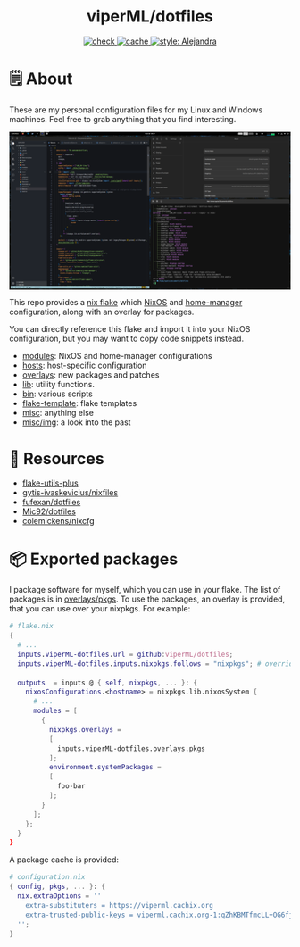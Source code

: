 <h1 align="center">viperML/dotfiles</h1>


<p align="center">
  <a href="https://github.com/viperML/dotfiles/actions/workflows/flake-check.yaml">
  <img alt="check" src="https://img.shields.io/github/workflow/status/viperML/dotfiles/Flake%20check?label=flake%20check">
  </a>
  <a href="https://github.com/viperML/dotfiles/actions/workflows/flake-cache.yaml">
  <img alt="cache" src="https://img.shields.io/github/workflow/status/viperML/dotfiles/Flake%20cache?label=flake%20cache">
  </a>
  <a href="https://github.com/kamadorueda/alejandra">
  <img alt="style: Alejandra" src="https://img.shields.io/badge/code%20style-Alejandra-green.svg">
  </a>
</p>

# 🗒 About

These are my personal configuration files for my Linux and Windows machines. Feel free to grab anything that you find interesting.

<div align="center">
  <div style="display: flex; align-items: flex-start;">
    <img alt="Desktop screenshot" src="./misc/img/20220222.png" width="100%"/>
  </div>
</div>


This repo provides a [nix flake](https://nixos.wiki/wiki/Flakes) which [NixOS](https://nixos.wiki/wiki/NixOS) and [home-manager](https://github.com/nix-community/home-manager) configuration, along with an overlay for packages.

You can directly reference this flake and import it into your NixOS configuration, but you may want to copy code snippets instead.

- [modules](modules): NixOS and home-manager configurations
- [hosts](hosts): host-specific configuration
- [overlays](overlays): new packages and patches
- [lib](lib): utility functions.
- [bin](bin): various scripts
- [flake-template](flake-template): flake templates
- [misc](misc): anything else
- [misc/img](misc/img): a look into the past


# 💾 Resources

- [flake-utils-plus](https://github.com/gytis-ivaskevicius/flake-utils-plus)
- [gytis-ivaskevicius/nixfiles](https://github.com/gytis-ivaskevicius/nixfiles)
- [fufexan/dotfiles](https://github.com/fufexan/dotfiles)
- [Mic92/dotfiles](https://github.com/Mic92/dotfiles)
- [colemickens/nixcfg](https://github.com/colemickens/nixcfg)


# 📦 Exported packages

I package software for myself, which you can use in your flake. The list of packages is in [overlays/pkgs](./overlays/pkgs).
To use the packages, an overlay is provided, that you can use over your nixpkgs. For example:

```nix
# flake.nix
{
  # ...
  inputs.viperML-dotfiles.url = github:viperML/dotfiles;
  inputs.viperML-dotfiles.inputs.nixpkgs.follows = "nixpkgs"; # override my nixpkgs lock

  outputs  = inputs @ { self, nixpkgs, ... }: {
    nixosConfigurations.<hostname> = nixpkgs.lib.nixosSystem {
      # ...
      modules = [
        {
          nixpkgs.overlays =
          [
            inputs.viperML-dotfiles.overlays.pkgs
          ];
          environment.systemPackages =
          [
            foo-bar
          ];
        }
      ];
    };
  }
}
```

A package cache is provided:

```nix
# configuration.nix
{ config, pkgs, ... }: {
  nix.extraOptions = ''
    extra-substituters = https://viperml.cachix.org
    extra-trusted-public-keys = viperml.cachix.org-1:qZhKBMTfmcLL+OG6fj/hzsMEedgKvZVFRRAhq7j8Vh8=
  '';
}
```
